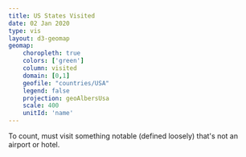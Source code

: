 ```yaml
---
title: US States Visited
date: 02 Jan 2020
type: vis
layout: d3-geomap
geomap:
    choropleth: true
    colors: ['green']
    column: visited
    domain: [0,1]
    geofile: "countries/USA"
    legend: false
    projection: geoAlbersUsa
    scale: 400
    unitId: 'name'
---
```

To count, must visit something notable (defined loosely) that's not an airport or hotel.